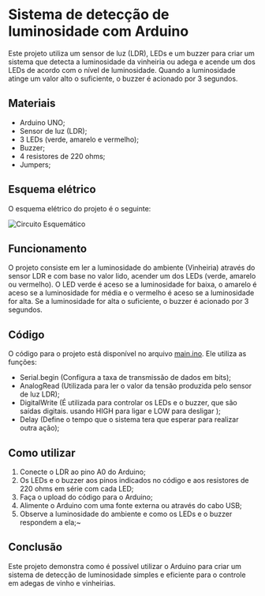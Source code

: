 # Sistema de detecção de luminosidade com Arduino

Este projeto utiliza um sensor de luz (LDR), LEDs e um buzzer para criar um sistema que detecta a luminosidade da vinheiria ou adega e acende um dos LEDs de acordo com o nível de luminosidade. Quando a luminosidade atinge um valor alto o suficiente, o buzzer é acionado por 3 segundos.

## Materiais

- Arduino UNO;
- Sensor de luz (LDR);
- 3 LEDs (verde, amarelo e vermelho);
- Buzzer;
- 4 resistores de 220 ohms;
- Jumpers;



## Esquema elétrico

O esquema elétrico do projeto é o seguinte:

![Circuito Esquemático](https://github.com/devCaiqueWS/sensor-luminosidade/blob/main/circuito.jpeg)

## Funcionamento

O projeto consiste em ler a luminosidade do ambiente (Vinheiria) através do sensor LDR e com base no valor lido, acender um dos LEDs (verde, amarelo ou vermelho). O LED verde é aceso se a luminosidade for baixa, o amarelo é aceso se a luminosidade for média e o vermelho é aceso se a luminosidade for alta. Se a luminosidade for alta o suficiente, o buzzer é acionado por 3 segundos.

## Código

O código para o projeto está disponível no arquivo <a href="https://github.com/devCaiqueWS/sensor-luminosidade/blob/main/main.ino">main.ino</a>. Ele utiliza as funções:

- Serial.begin (Configura a taxa de transmissão de dados em bits);
- AnalogRead (Utilizada para ler o valor da tensão produzida pelo sensor de luz LDR);
- DigitalWrite (É utilizada para controlar os LEDs e o buzzer, que são saídas digitais. usando HIGH para ligar e LOW para desligar );
- Delay (Define o tempo que o sistema tera que esperar para realizar outra ação);

## Como utilizar

1. Conecte o LDR ao pino A0 do Arduino;  
2. Os LEDs e o buzzer aos pinos indicados no código e aos resistores de 220 ohms em série com cada LED;
3. Faça o upload do código para o Arduino;
4. Alimente o Arduino com uma fonte externa ou através do cabo USB;
5. Observe a luminosidade do ambiente e como os LEDs e o buzzer respondem a ela;~

## Conclusão

Este projeto demonstra como é possível utilizar o Arduino para criar um sistema de detecção de luminosidade simples e eficiente para o controle em adegas de vinho e vinheirias. 
